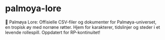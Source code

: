 # palmoya-lore
🌴 Palmøya Lore: Offisielle CSV-filer og dokumenter for Palmøya-universet, en tropisk øy med norrøne røtter. Hjem for karakterer, tidslinjer og steder i et levende rollespill. Oppdatert for RP-kontinuitet!
